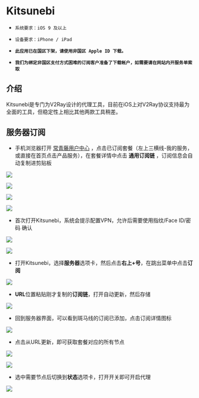 # Kitsunebi

* `系统要求：iOS 9 及以上`
* `设备要求：iPhone / iPad`



* **`此应用已在国区下架，请使用非国区 Apple ID 下载。`**
* **`我们为绑定非国区支付方式困难的订阅客户准备了下载帐户，如需要请在网站内开服务单索取`**

## 介绍   <a id="&#x83B7;&#x53D6;"></a>

Kitsunebi是专门为V2Ray设计的代理工具，目前在iOS上对V2Ray协议支持最为全面的工具，但稳定性上相比其他两款工具稍差。

## 服务器订阅

* 手机浏览器打开 [常青藤用户中心](https://xn--rut069fptl.club/clientarea.php) ，点击已订阅套餐（左上三横线-我的服务，或直接在首页点击产品服务），在套餐详情中点击 **通用订阅链** ，订阅信息会自动复制进剪贴板

![](../../.gitbook/assets/image%20%2825%29.png)

![](../../.gitbook/assets/image%20%2810%29.png)

![](../../.gitbook/assets/image%20%2853%29.png)

![](../../.gitbook/assets/image%20%2849%29.png)

* 首次打开Kitsunebi，系统会提示配置VPN，允许后需要使用指纹/Face ID/密码 确认

![](../../.gitbook/assets/image-51.png)

![](../../.gitbook/assets/image-69.png)

* 打开Kitsunebi，选择**服务器**选项卡，然后点击**右上+号**，在跳出菜单中点击**订阅**

![](../../.gitbook/assets/image-48.png)

* **URL**位置粘贴刚才复制的**订阅链**，打开自动更新，然后存储

![](../../.gitbook/assets/image%20%2831%29.png)

* 回到服务器界面，可以看到斑马线的订阅已添加，点击订阅详情图标

![](../../.gitbook/assets/image%20%2838%29.png)

* 点击从URL更新，即可获取套餐对应的所有节点

![](../../.gitbook/assets/image%20%2851%29.png)

![](../../.gitbook/assets/image%20%2846%29.png)

* 选中需要节点后切换到**状态**选项卡，打开开关即可开启代理

![](../../.gitbook/assets/image%20%287%29.png)

